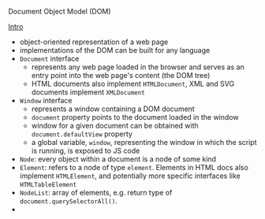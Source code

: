 Document Object Model (DOM)

[Intro](https://developer.mozilla.org/en-US/docs/Web/API/Document_Object_Model/Introduction)
- object-oriented representation of a web page
- implementations of the DOM can be built for any language
- `Document` interface
	- represents any web page loaded in the browser and serves as an entry point into the web page's content (the DOM tree)
	- HTML documents also implement `HTMLDocument`, XML and SVG documents implement `XMLDocument`
- `Window` interface
	- represents a window containing a DOM document
	- `document` property points to the document loaded in the window
	- window for a given document can be obtained with `document.defaultView` property
	- a global variable, `window`, representing the window in which the script is running, is exposed to JS code
- `Node`: every object within a document is a node of some kind
- `Element`: refers to a node of type `element`. Elements in HTML docs also implement `HTMLElement`, and potentially more specific interfaces like `HTMLTableElement`
- `NodeList`: array of elements, e.g. return type of `document.querySelectorAll()`.
- 